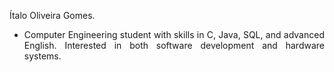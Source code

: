 Ítalo Oliveira Gomes.

- <p align="justify"> Computer Engineering student with skills in C, Java, SQL, and advanced English. Interested in both software development and hardware systems. </p>





